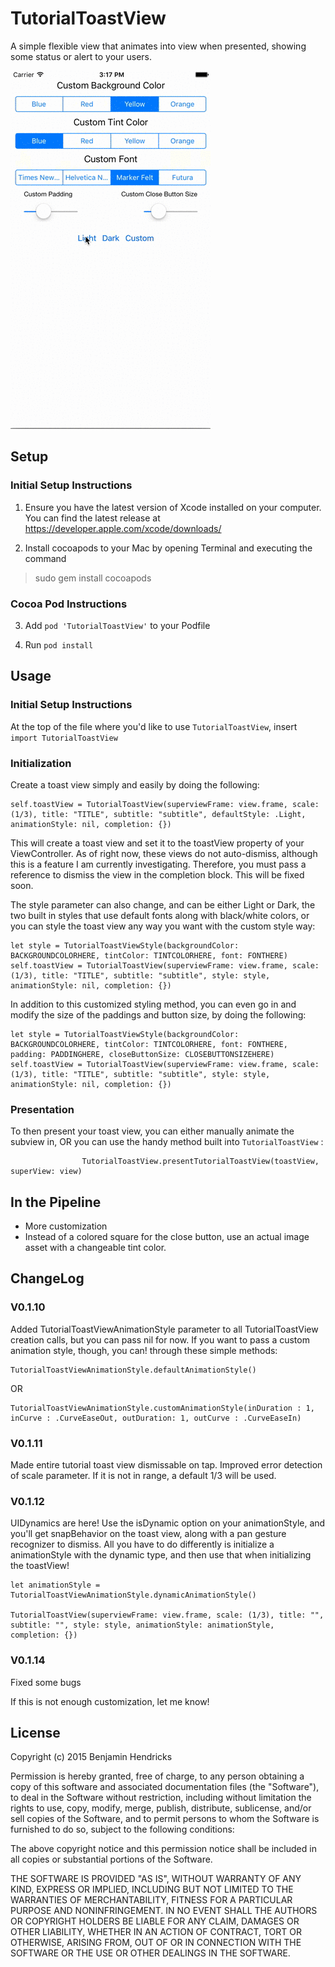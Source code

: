 # TutorialToastView
A simple flexible view that animates into view when presented, showing some status or alert to your users. 

![alt tag](https://github.com/coolbnjmn/TutorialToastView/blob/master/Demo.gif)

## Setup
### Initial Setup Instructions
1. Ensure you have the latest version of Xcode installed on your computer. You can find the latest release at https://developer.apple.com/xcode/downloads/

2. Install cocoapods to your Mac by opening Terminal and executing the command 
  > sudo gem install cocoapods

### Cocoa Pod Instructions
3. Add `pod 'TutorialToastView'` to your Podfile

4. Run `pod install`

## Usage
### Initial Setup Instructions
At the top of the file where you'd like to use `TutorialToastView`, insert `import TutorialToastView`

### Initialization
Create a toast view simply and easily by doing the following: 

```
self.toastView = TutorialToastView(superviewFrame: view.frame, scale: (1/3), title: "TITLE", subtitle: "subtitle", defaultStyle: .Light, animationStyle: nil, completion: {})
```
This will create a toast view and set it to the toastView property of your ViewController. As of right now, these views do not auto-dismiss, although this is a feature I am currently investigating. Therefore, you must pass a reference to dismiss the view in the completion block. This will be fixed soon. 

The style parameter can also change, and can be either Light or Dark, the two built in styles that use default fonts along with black/white colors, or you can style the toast view any way you want with the custom style way:

```
let style = TutorialToastViewStyle(backgroundColor: BACKGROUNDCOLORHERE, tintColor: TINTCOLORHERE, font: FONTHERE)
self.toastView = TutorialToastView(superviewFrame: view.frame, scale: (1/3), title: "TITLE", subtitle: "subtitle", style: style, animationStyle: nil, completion: {})
```
In addition to this customized styling method, you can even go in and modify the size of the paddings and button size, by doing the following:

```
let style = TutorialToastViewStyle(backgroundColor: BACKGROUNDCOLORHERE, tintColor: TINTCOLORHERE, font: FONTHERE, padding: PADDINGHERE, closeButtonSize: CLOSEBUTTONSIZEHERE)
self.toastView = TutorialToastView(superviewFrame: view.frame, scale: (1/3), title: "TITLE", subtitle: "subtitle", style: style, animationStyle: nil, completion: {})
```

### Presentation
To then present your toast view, you can either manually animate the subview in, OR you can use the handy method built into `TutorialToastView` : 

```
                TutorialToastView.presentTutorialToastView(toastView, superView: view)

```

## In the Pipeline
- More customization
- Instead of a colored square for the close button, use an actual image asset with a changeable tint color.

## ChangeLog
### V0.1.10
Added TutorialToastViewAnimationStyle parameter to all TutorialToastView creation calls, but you can pass nil for now. If you want to pass a custom animation style, though, you can! through these simple methods:
```
TutorialToastViewAnimationStyle.defaultAnimationStyle()
```
OR
```
TutorialToastViewAnimationStyle.customAnimationStyle(inDuration : 1, inCurve : .CurveEaseOut, outDuration: 1, outCurve : .CurveEaseIn) 
```
### V0.1.11
Made entire tutorial toast view dismissable on tap. 
Improved error detection of scale parameter. If it is not in range, a default 1/3 will be used. 

### V0.1.12
UIDynamics are here! Use the isDynamic option on your animationStyle, and you'll get snapBehavior on the toast view, along with a pan gesture recognizer to dismiss. All you have to do differently is initialize a animationStyle with the dynamic type, and then use that when initializing the toastView!
```
let animationStyle = TutorialToastViewAnimationStyle.dynamicAnimationStyle()

TutorialToastView(superviewFrame: view.frame, scale: (1/3), title: "", subtitle: "", style: style, animationStyle: animationStyle, completion: {})
```

### V0.1.14
Fixed some bugs

If this is not enough customization, let me know!

## License
Copyright (c) 2015 Benjamin Hendricks



Permission is hereby granted, free of charge, to any person obtaining a copy
of this software and associated documentation files (the "Software"), to deal
in the Software without restriction, including without limitation the rights
to use, copy, modify, merge, publish, distribute, sublicense, and/or sell
copies of the Software, and to permit persons to whom the Software is
furnished to do so, subject to the following conditions:



The above copyright notice and this permission notice shall be included in
all copies or substantial portions of the Software.



THE SOFTWARE IS PROVIDED "AS IS", WITHOUT WARRANTY OF ANY KIND, EXPRESS OR
IMPLIED, INCLUDING BUT NOT LIMITED TO THE WARRANTIES OF MERCHANTABILITY,
FITNESS FOR A PARTICULAR PURPOSE AND NONINFRINGEMENT.  IN NO EVENT SHALL THE
AUTHORS OR COPYRIGHT HOLDERS BE LIABLE FOR ANY CLAIM, DAMAGES OR OTHER
LIABILITY, WHETHER IN AN ACTION OF CONTRACT, TORT OR OTHERWISE, ARISING FROM,
OUT OF OR IN CONNECTION WITH THE SOFTWARE OR THE USE OR OTHER DEALINGS IN
THE SOFTWARE.

